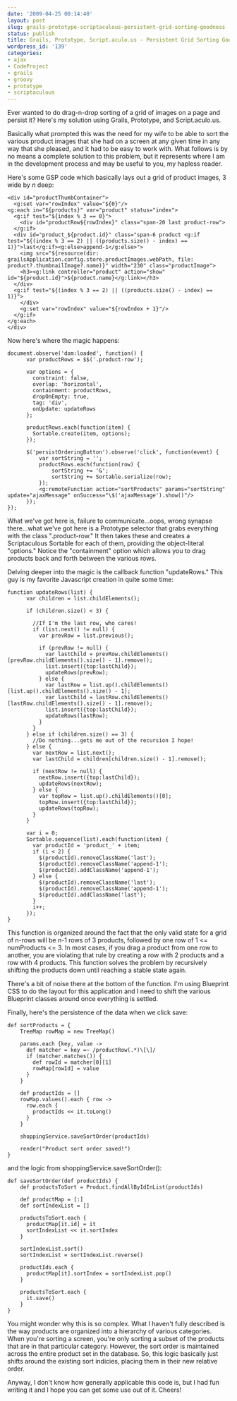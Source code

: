 ```yaml
---
date: '2009-04-25 00:14:40'
layout: post
slug: grails-prototype-scriptaculous-persistent-grid-sorting-goodness
status: publish
title: Grails, Prototype, Script.aculo.us - Persistent Grid Sorting Goodness
wordpress_id: '139'
categories:
- ajax
- CodeProject
- grails
- groovy
- prototype
- scriptaculous
---
```


Ever wanted to do drag-n-drop sorting of a grid of images on a page and persist it? Here's my solution using Grails, Prototype, and Script.aculo.us.

Basically what prompted this was the need for my wife to be able to sort the various product images that she had on a screen at any given time in any way that she pleased, and it had to be easy to work with. What follows is by no means a complete solution to this problem, but it represents where I am in the development process and may be useful to you, my hapless reader.

Here's some GSP code which basically lays out a grid of product images, 3 wide by _n_ deep:


    
    
    <div id="productThumbContainer">
      <g:set var="rowIndex" value="${0}"/>
    <g:each in="${products}" var="product" status="index">
      <g:if test="${index % 3 == 0}">
        <div id="productRow${rowIndex}" class="span-20 last product-row">
      </g:if>
      <div id="product_${product.id}" class="span-6 product <g:if test="${(index % 3 == 2) || ((products.size() - index) == 1)}">last</g:if><g:else>append-1</g:else>">
        <img src="${resource(dir: grailsApplication.config.store.productImages.webPath, file: product?.thumbnailImage?.name)}" width="230" class="productImage">
        <h3><g:link controller="product" action="show" id="${product.id}">${product.name}</g:link></h3>
      </div>
      <g:if test="${(index % 3 == 2) || ((products.size() - index) == 1)}">
        </div>
        <g:set var="rowIndex" value="${rowIndex + 1}"/>
      </g:if>
    </g:each>
    </div>
    



Now here's where the magic happens:


    
    
    document.observe('dom:loaded', function() {
          var productRows = $$('.product-row');
    
          var options = {
            constraint: false,
            overlap: 'horizontal',
            containment: productRows,
            dropOnEmpty: true,
            tag: 'div',
            onUpdate: updateRows
          };
    
          productRows.each(function(item) {
            Sortable.create(item, options);
          });
    
          $('persistOrderingButton').observe('click', function(event) {
              var sortString = '';
              productRows.each(function(row) {
                  sortString += '&';
                  sortString += Sortable.serialize(row);
              });
              <g:remoteFunction action="sortProducts" params="sortString" update="ajaxMessage" onSuccess="\$('ajaxMessage').show()"/>
          });
    });
    



What we've got here is, failure to communicate...oops, wrong synapse there...what we've got here is a Prototype selector that grabs everything with the class ".product-row." It then takes these and creates a Scriptaculous Sortable for each of them, providing the object-literal "options." Notice the "containment" option which allows you to drag products back and forth between the various rows.

Delving deeper into the magic is the callback function "updateRows." This guy is my favorite Javascript creation in quite some time:


    
    
    function updateRows(list) {
          var children = list.childElements();
    
          if (children.size() < 3) {
    
            //If I'm the last row, who cares!
            if (list.next() != null) {
              var prevRow = list.previous();
    
              if (prevRow != null) {
                var lastChild = prevRow.childElements()[prevRow.childElements().size() - 1].remove();
                list.insert({top:lastChild});
                updateRows(prevRow);
              } else {
                var lastRow = list.up().childElements()[list.up().childElements().size() - 1];
                var lastChild = lastRow.childElements()[lastRow.childElements().size() - 1].remove();
                list.insert({top:lastChild});
                updateRows(lastRow);
              }
            }
          } else if (children.size() == 3) {
            //Do nothing...gets me out of the recursion I hope!
          } else {
            var nextRow = list.next();
            var lastChild = children[children.size() - 1].remove();
    
            if (nextRow != null) {
              nextRow.insert({top:lastChild});
              updateRows(nextRow);
            } else {
              var topRow = list.up().childElements()[0];
              topRow.insert({top:lastChild});
              updateRows(topRow);
            }
          }
    
          var i = 0;
          Sortable.sequence(list).each(function(item) {
            var productId = 'product_' + item;
            if (i < 2) {
              $(productId).removeClassName('last');
              $(productId).removeClassName('append-1');
              $(productId).addClassName('append-1');
            } else {
              $(productId).removeClassName('last');
              $(productId).removeClassName('append-1');
              $(productId).addClassName('last');
            }
            i++;
          });
    }
    



This function is organized around the fact that the only valid state for a grid of n-rows will be n-1 rows of 3 products, followed by one row of 1 <= numProducts <= 3. In most cases, if you drag a product from one row to another, you are violating that rule by creating a row with 2 products and a row with 4 products. This function solves the problem by recursively shifting the products down until reaching a stable state again.

There's a bit of noise there at the bottom of the function. I'm using Blueprint CSS to do the layout for this application and I need to shift the various Blueprint classes around once everything is settled.

Finally, here's the persistence of the data when we click save:


    
    
    def sortProducts = {
        TreeMap rowMap = new TreeMap()
    
        params.each {key, value ->
          def matcher = key =~ /productRow(.*)\[\]/
          if (matcher.matches()) {
            def rowId = matcher[0][1]
            rowMap[rowId] = value
          }
        }
    
        def productIds = []
        rowMap.values().each { row ->
          row.each {
            productIds << it.toLong()
          }
        }
    
        shoppingService.saveSortOrder(productIds)
    
        render("Product sort order saved!")
    }
    



and the logic from shoppingService.saveSortOrder():


    
    
    def saveSortOrder(def productIds) {
        def productsToSort = Product.findAllByIdInList(productIds)
    
        def productMap = [:]
        def sortIndexList = []
    
        productsToSort.each {
          productMap[it.id] = it
          sortIndexList << it.sortIndex
        }
    
        sortIndexList.sort()
        sortIndexList = sortIndexList.reverse()
    
        productIds.each {
          productMap[it].sortIndex = sortIndexList.pop()
        }
    
        productsToSort.each {
          it.save()
        }
    }
    



You might wonder why this is so complex. What I haven't fully described is the way products are organized into a hierarchy of various categories. When you're sorting a screen, you're only sorting a subset of the products that are in that particular category. However, the sort order is maintained across the entire product set in the database. So, this logic basically just shifts around the existing sort indicies, placing them in their new relative order.

Anyway, I don't know how generally applicable this code is, but I had fun writing it and I hope you can get some use out of it. Cheers!
